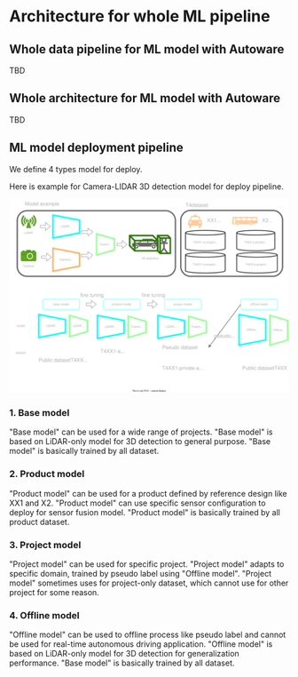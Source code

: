 # Architecture for whole ML pipeline
## Whole data pipeline for ML model with Autoware

TBD

## Whole architecture for ML model with Autoware

TBD

## ML model deployment pipeline

We define 4 types model for deploy.

Here is example for Camera-LIDAR 3D detection model for deploy pipeline.

![](/docs/fig/model_pipeline.drawio.svg)

### 1. Base model

"Base model" can be used for a wide range of projects.
"Base model" is based on LiDAR-only model for 3D detection to general purpose.
"Base model" is basically trained by all dataset.

### 2. Product model

"Product model" can be used for a product defined by reference design like XX1 and X2.
"Product model" can use specific sensor configuration to deploy for sensor fusion model.
"Product model" is basically trained by all product dataset.

### 3. Project model

"Project model" can be used for specific project.
"Project model" adapts to specific domain, trained by pseudo label using "Offline model".
"Project model" sometimes uses for project-only dataset, which cannot use for other project for some reason.

### 4. Offline model

"Offline model" can be used to offline process like pseudo label and cannot be used for real-time autonomous driving application.
"Offline model" is based on LiDAR-only model for 3D detection for generalization performance.
"Base model" is basically trained by all dataset.
